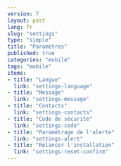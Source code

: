 ```yaml
---
version: 7
layout: post
lang: fr
slug: "settings"
type: "simple"
title: "Paramètres"
published: true
categories: "mobile"
tags: "mobile"
items:
- title: "Langue"
  link: "settings-language"
- title: "Message"
  link: "settings-message"
- title: "Contacts"
  link: "settings-contacts"
- title: "Code de sécurité"
  link: "settings-code"
- title: "Paramétrage de l'alerte"
  link: "settings-alert"
- title: "Relancer l'installation"
  link: "settings-reset-confirm"
---
```

